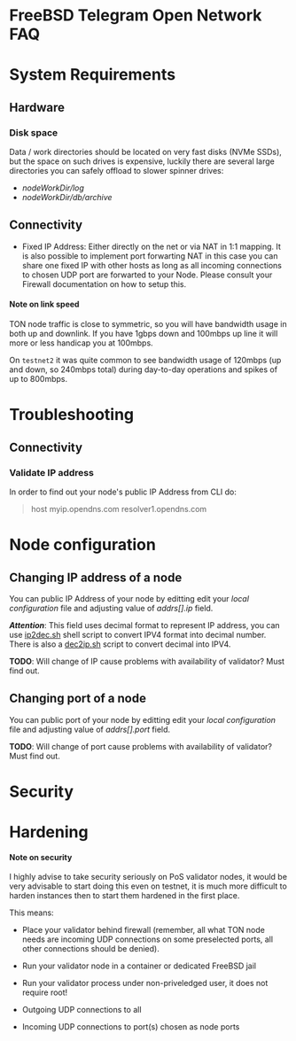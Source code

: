 # FreeBSD Telegram Open Network FAQ

# System Requirements
## Hardware
### Disk space
Data / work directories should be located on very fast disks (NVMe SSDs), but the space on such drives is expensive, luckily there are several large directories you can safely offload to slower spinner drives:
* _nodeWorkDir/log_
* _nodeWorkDir/db/archive_

## Connectivity
* Fixed IP Address:
Either directly on the net or via NAT in 1:1 mapping. It is also possible to implement port forwarting NAT in this case you can share one fixed IP with other hosts as long as all incoming connections to chosen UDP port are forwarted to your Node. Please consult your Firewall documentation on how to setup this.

#### Note on link speed
TON node traffic is close to symmetric, so you will have bandwidth usage in both up and downlink. If you have 1gbps down and 100mbps up line it will more or less handicap you at 100mbps.

On `testnet2` it was quite common to see bandwidth usage of 120mbps (up and down, so 240mbps total) during day-to-day operations and spikes of up to 800mbps.

# Troubleshooting
## Connectivity
### Validate IP address
In order to find out your node's public IP Address from CLI do:
> host myip.opendns.com resolver1.opendns.com

# Node configuration
## Changing IP address of a node
You can public IP Address of your node by editting edit your *local configuration* file and adjusting value of *addrs[].ip* field.

***Attention***: This field uses decimal format to represent IP address, you can use [ip2dec.sh](./support/ip2dec.sh) shell script to convert IPV4 format into decimal number. There is also a [dec2ip.sh](./support/dec2ip.sh) script to convert decimal into IPV4.

**TODO**: Will change of IP cause problems with availability of validator? Must find out.

## Changing port of a node
You can public port of your node by editting edit your *local configuration* file and adjusting value of *addrs[].port* field.

**TODO**: Will change of port cause problems with availability of validator? Must find out.

# Security
# Hardening
#### Note on security
I highly advise to take security seriously on PoS validator nodes, it would be very advisable to start doing this even on testnet, it is much more difficult to harden instances then to start them hardened in the first place.

This means:
* Place your validator behind firewall (remember, all what TON node needs are incoming UDP connections on some preselected ports, all other connections should be denied).
* Run your validator node in a container or dedicated FreeBSD jail
* Run your validator process under non-priveledged user, it does not require root!

* Outgoing UDP connections to all
* Incoming UDP connections to port(s) chosen as node ports
